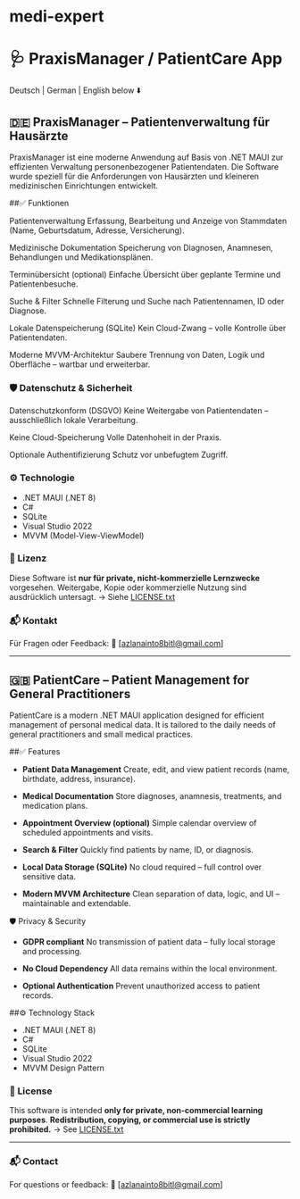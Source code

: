 # medi-expert


# 🩺 PraxisManager / PatientCare App

Deutsch | German | English below ⬇️


## 🇩🇪 PraxisManager – Patientenverwaltung für Hausärzte

PraxisManager ist eine moderne Anwendung auf Basis von .NET MAUI zur effizienten Verwaltung personenbezogener Patientendaten. 
Die Software wurde speziell für die Anforderungen von Hausärzten und kleineren medizinischen Einrichtungen entwickelt.

##✅ Funktionen

Patientenverwaltung
  Erfassung, Bearbeitung und Anzeige von Stammdaten (Name, Geburtsdatum, Adresse, Versicherung).
  
Medizinische Dokumentation
  Speicherung von Diagnosen, Anamnesen, Behandlungen und Medikationsplänen.

Terminübersicht (optional)
  Einfache Übersicht über geplante Termine und Patientenbesuche.

Suche & Filter
  Schnelle Filterung und Suche nach Patientennamen, ID oder Diagnose.

Lokale Datenspeicherung (SQLite)
  Kein Cloud-Zwang – volle Kontrolle über Patientendaten.

Moderne MVVM-Architektur
  Saubere Trennung von Daten, Logik und Oberfläche – wartbar und erweiterbar.


### 🛡️ Datenschutz & Sicherheit

Datenschutzkonform (DSGVO)
  Keine Weitergabe von Patientendaten – ausschließlich lokale Verarbeitung.

Keine Cloud-Speicherung
  Volle Datenhoheit in der Praxis.

Optionale Authentifizierung
  Schutz vor unbefugtem Zugriff.


### ⚙️ Technologie

* .NET MAUI (.NET 8)
* C#
* SQLite
* Visual Studio 2022
* MVVM (Model-View-ViewModel)


### 📝 Lizenz

Diese Software ist **nur für private, nicht-kommerzielle Lernzwecke** vorgesehen.
Weitergabe, Kopie oder kommerzielle Nutzung sind ausdrücklich untersagt.
→ Siehe [LICENSE.txt](./LICENSE.txt)


### 📬 Kontakt

Für Fragen oder Feedback:
📧 \[[azlanainto8bitl@gmail.com](mailto:azlanainto8bit@gmail.com)]

---

## 🇬🇧 PatientCare – Patient Management for General Practitioners

PatientCare is a modern .NET MAUI application designed for efficient management of personal medical data.
It is tailored to the daily needs of general practitioners and small medical practices.


 ##✅ Features

* **Patient Data Management**
  Create, edit, and view patient records (name, birthdate, address, insurance).

* **Medical Documentation**
  Store diagnoses, anamnesis, treatments, and medication plans.

* **Appointment Overview (optional)**
  Simple calendar overview of scheduled appointments and visits.

* **Search & Filter**
  Quickly find patients by name, ID, or diagnosis.

* **Local Data Storage (SQLite)**
  No cloud required – full control over sensitive data.

* **Modern MVVM Architecture**
  Clean separation of data, logic, and UI – maintainable and extendable.


🛡️ Privacy & Security

* **GDPR compliant**
  No transmission of patient data – fully local storage and processing.

* **No Cloud Dependency**
  All data remains within the local environment.

* **Optional Authentication**
  Prevent unauthorized access to patient records.


 ##⚙️ Technology Stack

* .NET MAUI (.NET 8)
* C#
* SQLite
* Visual Studio 2022
* MVVM Design Pattern

### 📝 License

This software is intended **only for private, non-commercial learning purposes**.
**Redistribution, copying, or commercial use is strictly prohibited.**
→ See [LICENSE.txt](./LICENSE.txt)

---

### 📬 Contact

For questions or feedback:
📧 \[[azlanainto8bitl@gmail.com](mailto:azlanainto8bit@gmail.com)]

